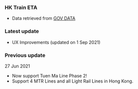 ### HK Train ETA
- Data retrieved from [GOV DATA](https://data.gov.hk/en-data/dataset/mtr-data2-nexttrain-data) 
### Latest update 
- UX Improvements (updated on 1 Sep 2021)

### Previous update

27 Jun 2021
- Now support Tuen Ma Line Phase 2! 
- Support 4 MTR Lines and all Light Rail Lines in Hong Kong. 